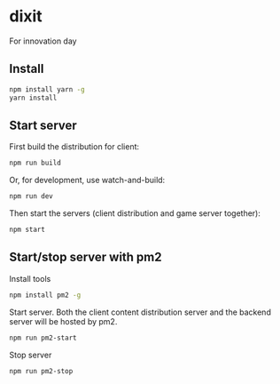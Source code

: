 # dixit
For innovation day

## Install
```bash
npm install yarn -g
yarn install
```

## Start server
First build the distribution for client:
```bash
npm run build
```
Or, for development, use watch-and-build:
```bash
npm run dev
```

Then start the servers (client distribution and game server together):
```bash
npm start
```

## Start/stop server with pm2
Install tools
```bash
npm install pm2 -g
```

Start server. Both the client content distribution server and the backend server will be hosted by pm2.
```bash
npm run pm2-start
```

Stop server
```bash
npm run pm2-stop
```